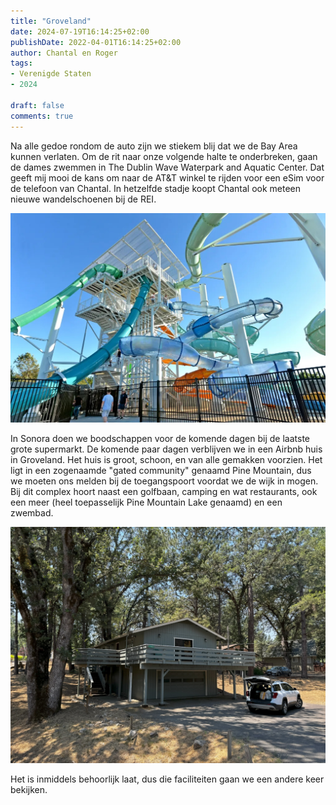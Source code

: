 ```yaml
---
title: "Groveland"
date: 2024-07-19T16:14:25+02:00
publishDate: 2022-04-01T16:14:25+02:00
author: Chantal en Roger
tags:
- Verenigde Staten
- 2024

draft: false
comments: true
---
```


Na alle gedoe rondom de auto zijn we stiekem blij dat we de Bay Area kunnen verlaten. Om de rit naar onze volgende halte te onderbreken, gaan de dames zwemmen in The Dublin Wave Waterpark and Aquatic Center. Dat geeft mij mooi de kans om naar de AT&T winkel te rijden voor een eSim voor de telefoon van Chantal. In hetzelfde stadje koopt Chantal ook meteen nieuwe wandelschoenen bij de REI.

![The Wave](./images/cct-thewave-0521-07.jpg)

In Sonora doen we boodschappen voor de komende dagen bij de laatste grote supermarkt. De komende paar dagen verblijven we in een Airbnb huis in Groveland. Het huis is groot, schoon, en van alle gemakken voorzien. Het ligt in een zogenaamde "gated community" genaamd Pine Mountain, dus we moeten ons melden bij de toegangspoort voordat we de wijk in mogen. Bij dit complex hoort naast een golfbaan, camping en wat restaurants, ook een meer (heel toepasselijk Pine Mountain Lake genaamd) en een zwembad.

![Groveland](./images/IMG_4987.jpg)

Het is inmiddels behoorlijk laat, dus die faciliteiten gaan we een andere keer bekijken.
